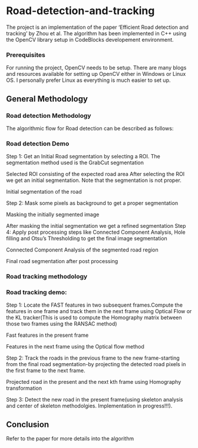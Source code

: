 ﻿# Road-detection-and-tracking
The project is an implementation of the paper ‘Efficient Road detection and tracking’ by Zhou et al. The algorithm has been implemented in C++ using the OpenCV library setup in CodeBlocks developement environment.

### Prerequisites

For running the project, OpenCV needs to be setup. There are many blogs and resources available for setting up OpenCV either in Windows or Linux OS. I personally prefer Linux as everything is much easier to set up.

## General Methodology

### Road detection Methodology

The algorithmic flow for Road detection can be described as follows: 


### Road detection Demo

Step 1: Get an Initial Road segmentation by selecting a ROI. The segmentation method used is the GrabCut segmentation

Selected ROI consisting of the expected road area
After selecting the ROI we get an initial segmentation. Note that the segmentation is not proper.

Initial segmentation of the road

Step 2: Mask some pixels as background to get a proper segmentation


Masking the initially segmented image


After masking the initial segmentation we get a refined segmentation
Step 4: Apply post processing steps like Connected Component Analysis, Hole filling and Otsu’s Thresholding to get the final image segmentation


Connected Component Analysis of the segmented road region


Final road segmentation after post processing

### Road tracking methodology




































### Road tracking demo:

Step 1: Locate the FAST features in two subsequent frames.Compute the features in one frame and track them in the next frame using Optical Flow or the KL tracker(This is used to compute the Homography matrix between those two frames using the RANSAC method)



Fast features in the present frame


Features in the next frame using the Optical flow method

Step 2: Track the roads in the previous frame to the new frame-starting from the final road segmentation-by projecting the detected road pixels in the first frame to the next frame.

 Projected road in the present and the next kth frame using Homography
transformation

Step 3: Detect the new road in the present frame(using skeleton analysis and center of skeleton methodolgies. Implementation in progress!!!).

## Conclusion
Refer to the paper for more details into the algorithm

